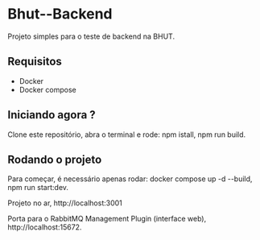 # Bhut--Backend

Projeto simples para o teste de backend na BHUT.

## Requisitos
- Docker
- Docker compose 

## Iniciando agora ?
Clone este repositório, abra o terminal e rode: npm istall, npm run build.

## Rodando o projeto
Para começar, é necessário apenas rodar: docker compose up -d --build, npm run start:dev.


Projeto no ar, http://localhost:3001

Porta para o RabbitMQ Management Plugin (interface web), http://localhost:15672.


